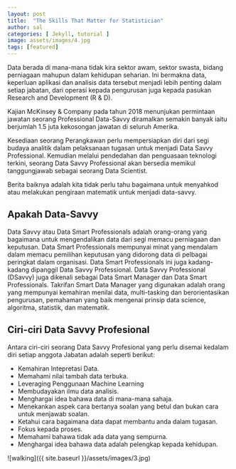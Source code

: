 ```yaml
---
layout: post
title:  "The Skills That Matter for Statistician"
author: sal
categories: [ Jekyll, tutorial ]
image: assets/images/4.jpg
tags: [featured]
---
```

Data berada di mana-mana tidak kira sektor awam, sektor swasta, bidang perniagaan mahupun dalam kehidupan seharian. Ini bermakna data, keperluan aplikasi dan analisis data tersebut menjadi lebih penting dalam setiap jabatan, dari operasi kepada pengurusan juga kepada pasukan Research and Development (R & D).

Kajian McKinsey & Company pada tahun 2018 menunjukan permintaan jawatan seorang Professional Data-Savvy diramalkan semakin banyak iaitu berjumlah 1.5 juta kekosongan jawatan di seluruh Amerika.

Kesediaan seorang Perangkawan perlu mempersiapkan diri dari segi budaya analitik dalam pelaksanaan tugasan untuk menjadi Data Savvy Professional. Kemudian melalui pendedahan dan penguasaan teknologi terkini, seorang Data Savvy Professional akan bersedia memikul tanggungjawab sebagai seorang Data Scientist.

Berita baiknya adalah kita tidak perlu tahu bagaimana untuk menyahkod atau melakukan pengiraan matematik untuk menjadi data-savvy. 

## Apakah Data-Savvy
Data Savvy atau Data Smart Professionals adalah orang-orang yang bagaimana untuk mengendalikan data dari segi memacu perniagaan dan keputusan. Data Smart Professionals mempunyai minat yang mendalam dalam memacu pemilihan keputusan yang didorong data di pelbagai peringkat dalam organisasi. Data Smart Professionals ini juga kadang-kadang dipanggil Data Savvy Professional. Data Savvy Professional (DSavvy) juga dikenali sebagai Data Smart Manager dan Data Smart Professionals. Takrifan Smart Data Manager yang digunakan adalah orang yang mempunyai kemahiran menilai data, multi-tasking dan berorientasikan pengurusan, pemahaman yang baik mengenai prinsip data science, algoritma, statistik, dan matematik.

## Ciri-ciri Data Savvy Profesional
Antara ciri-ciri seorang Data Savvy Profesional yang perlu disemai kedalam diri setiap anggota Jabatan adalah seperti berikut:
+ Kemahiran Intepretasi Data.
+ Memahami nilai tambah data terbuka.
+ Leveraging Penggunaan Machine Learning
+ Membudayakan ilmu data analisis.
+ Menghargai idea bahawa data di mana-mana sahaja.
+ Menekankan aspek cara bertanya soalan yang betul dan bukan cara untuk menjawab soalan.
+ Ketahui cara bagaimana data dapat membantu anda dalam tugasan.
+ Fokus kepada proses.
+ Memahami bahawa tidak ada data yang sempurna.
+ Menghargai idea bahawa data adalah pelengkap kepada kehidupan.


![walking]({{ site.baseurl }}/assets/images/3.jpg)
